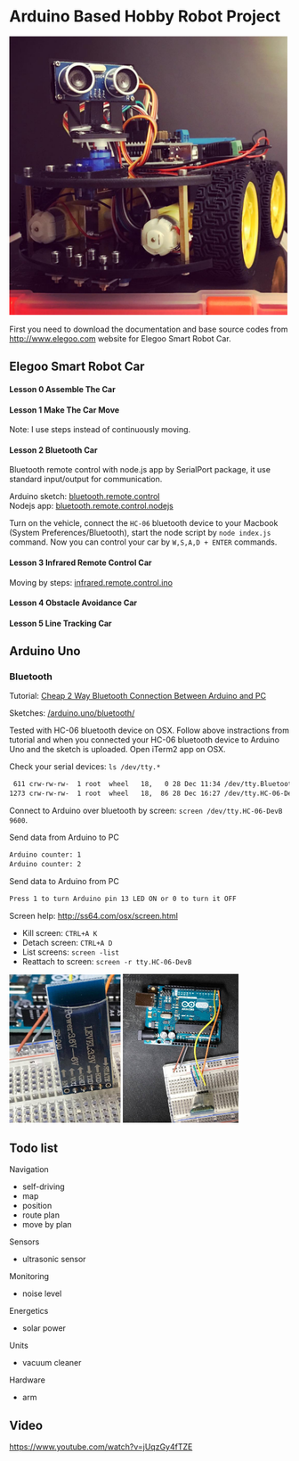 # Arduino Based Hobby Robot Project

<img src="/readme/car.jpg" alt="Elegoo Smart Robot Car" width="500" />

First you need to download the documentation and base source codes from http://www.elegoo.com website for Elegoo Smart Robot Car.

## Elegoo Smart Robot Car

#### Lesson 0 Assemble The Car

#### Lesson 1 Make The Car Move

Note: I use steps instead of continuously moving.

#### Lesson 2 Bluetooth Car

Bluetooth remote control with node.js app by SerialPort package, it use standard input/output for communication.

Arduino sketch: [bluetooth.remote.control](/elegoo.smart.robot.car/bluetooth.remote.control)<br/>
Nodejs app: [bluetooth.remote.control.nodejs](/elegoo.smart.robot.car/bluetooth.remote.control.nodejs/index.js)

Turn on the vehicle, connect the `HC-06` bluetooth device to your Macbook (System Preferences/Bluetooth), start the node script by `node index.js` command. Now you can control your car by `W,S,A,D + ENTER` commands.

#### Lesson 3 Infrared Remote Control Car

Moving by steps: [infrared.remote.control.ino](/elegoo.smart.robot.car/infrared.remote.control.ino)

#### Lesson 4 Obstacle Avoidance Car

#### Lesson 5 Line Tracking Car

## Arduino Uno

### Bluetooth

Tutorial: [Cheap 2 Way Bluetooth Connection Between Arduino and PC](http://www.instructables.com/id/Cheap-2-Way-Bluetooth-Connection-Between-Arduino-a/?ALLSTEPS)

Sketches: [/arduino.uno/bluetooth/](/arduino.uno/bluetooth/)

Tested with HC-06 bluetooth device on OSX. Follow above instractions from tutorial and when you connected your HC-06 bluetooth device to Arduino Uno and the sketch is uploaded. Open iTerm2 app on OSX.

Check your serial devices: `ls /dev/tty.*`
```sh
 611 crw-rw-rw-  1 root  wheel   18,   0 28 Dec 11:34 /dev/tty.Bluetooth-Incoming-Port
1273 crw-rw-rw-  1 root  wheel   18,  86 28 Dec 16:27 /dev/tty.HC-06-DevB
```

Connect to Arduino over bluetooth by screen: `screen /dev/tty.HC-06-DevB 9600`.

Send data from Arduino to PC
```sh
Arduino counter: 1
Arduino counter: 2
```
Send data to Arduino from PC
```sh
Press 1 to turn Arduino pin 13 LED ON or 0 to turn it OFF
```

Screen help: http://ss64.com/osx/screen.html
- Kill screen: `CTRL+A K`
- Detach screen: `CTRL+A D`
- List screens: `screen -list`
- Reattach to screen: `screen -r tty.HC-06-DevB`

<img src="/readme/bluetooth.a.jpg" alt="Arduino with Bluetooth" width="200" />
<img src="/readme/bluetooth.b.jpg" alt="Arduino with Bluetooth" width="208" />

## Todo list

Navigation
- self-driving
- map
- position
- route plan
- move by plan

Sensors
- ultrasonic sensor

Monitoring
- noise level

Energetics
- solar power

Units
- vacuum cleaner

Hardware
- arm

## Video
https://www.youtube.com/watch?v=jUqzGy4fTZE

